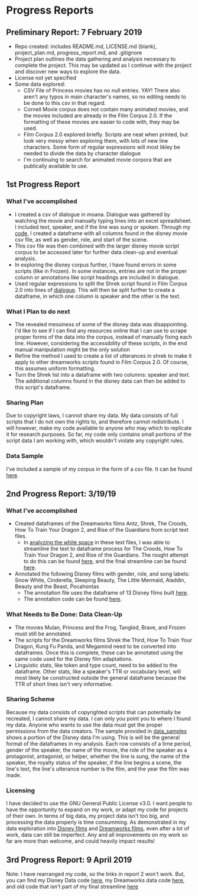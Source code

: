 # Progress Reports
##  Preliminary Report: 7 February 2019
  * Repo created: includes README.md, LICENSE.md (blank), 
project_plan.md, progress_report.md, and .gitignore
  * Project plan outlines the data gathering and analysis necessary to 
complete the project. This may be updated as I continue with the 
project and discover new ways to explore the data.
  * License not yet specified
  * Some data explored:
    * CSV File of Princess movies has no null entries. YAY! There also 
aren't any typos in main character's names, so no editing needs to be 
done to this csv in that regard.
    * Cornell Movie corpus does not contain many animated movies, and 
the movies included are already in the Film Corpus 2.0. If the 
formatting of these movies are easier to code with, they may be used.
    * Film Corpus 2.0 explored briefly. Scripts are neat when printed, 
but look very messy when exploring them, with lots of new line 
characters. Some form of regular 
expressions will most likley be needed to divide the data by character 
dialogue
    * I'm continuing to search for animated movie corpora that are 
publically available to use.

## 1st Progress Report
### What I've accomplished
* I created a csv of dialogue in moana. Dialogue was gathered by 
watching the movie and manually typing lines into an excel 
spreadsheet. I included text, speaker, and if the line was sung 
or spoken. Through my 
[code](https://github.com/Data-Science-for-Linguists-2019/Animated-Movie-Gendered-Dialogue/blob/master/code/Refining_Disney_Data.ipynb), 
I created a dataframe with all 
columns found in the disney movie csv file, as well as gender, role, and 
start of the scene.
* This csv file was then combined with the larger disney movie script 
corpus to be accessed later for further data clean-up and eventual 
analysis.
* In exploring the disney corpus further, I have found errors in some 
scripts (like in Frozen). In some instances, entries are not in the 
proper column or annotations like script headings are included in 
dialogue.
* Used regular expressions to split the Shrek script found in Film 
Corpus 2.0 into lines of 
[dialogue](https://github.com/Data-Science-for-Linguists-2019/Animated-Movie-Gendered-Dialogue/blob/master/code/Shrek_Lines.ipynb). 
This will then be split 
further to 
create a dataframe, in which one column is speaker and the other is the 
text.
### What I Plan to do next
* The revealed messiness of some of the disney data was disappointing. 
I'd like to see if I can find any resources online that I can use to 
scrape proper forms of the data into the corpus, instead of manually 
fixing each line. However, considering the accessibility of these 
scripts, in the end manual manipulation might be the only solution
* Refine the method I used to create a list of utterances in shrek to 
make it apply to other dreamworks scripts found in Film Corpus 2.0. Of 
course, this assumes uniform formatting.  
* Turn the Shrek list into a dataframe with two columns: speaker and 
text. The additional columns found in the disney data can then be 
added to this script's dataframe.
### Sharing Plan
Due to copyright laws, I cannot share my data. My data consists of full 
scripts that I do not own the rights to, and therefore cannot 
redistribute. I will however, make my code available to anyone who may 
which to replicate it for research purposes. So far, my code only 
contains small portions of the script data I am working with, which 
wouldn't violate any copyright rules.

### Data Sample
I've included a sample of my corpus in the form of a csv file. It can be 
found 
[here](https://github.com/Data-Science-for-Linguists-2019/Animated-Movie-Gendered-Dialogue/tree/master/data_sample).

## 2nd Progress Report: 3/19/19
### What I've accomplished
* Created dataframes of the Dreamworks films Antz, Shrek, The Croods, 
How To Train Your Dragon 2, and Rise of the Guardians from script text 
files.
	* In [analyzing the white 
space](https://github.com/Data-Science-for-Linguists-2019/Animated-Movie-Gendered-Dialogue/blob/master/code/DreamWorks_code/Analyzing_White_Space.ipynb) 
in these text files, I was able to streamline the text to dataframe 
process for The Croods, How To Train Your Dragon 2, and Rise of the 
Guardians. The rought attempt to do this can be found 
[here](https://github.com/Data-Science-for-Linguists-2019/Animated-Movie-Gendered-Dialogue/blob/master/code/DreamWorks_code/Rough_Streamline.ipynb), 
and the 
final streamline can be found 
[here](https://github.com/Data-Science-for-Linguists-2019/Animated-Movie-Gendered-Dialogue/blob/master/code/DreamWorks_code/Streamline_RotG_HTTYD2_Croods_DataFrames.ipynb).
* Annotated the following Disney films with gender, role, and song 
labels: Snow White, Cinderella, Sleeping Beauty, The Little Mermaid, 
Aladdin, Beauty and the Beast, Pocahontas
	* The annotation file uses the dataframe of 13 Disney films 
built 
[here](https://github.com/Data-Science-for-Linguists-2019/Animated-Movie-Gendered-Dialogue/blob/master/code/Refining_Disney_Data.ipynb).
	* The annotation code can be found 
[here](https://github.com/Data-Science-for-Linguists-2019/Animated-Movie-Gendered-Dialogue/blob/master/code/Disney_Data_Edits.ipynb).

### What Needs to Be Done: Data Clean-Up
* The movies Mulan, Princess and the Frog, Tangled, Brave, and Frozen 
must still be annotated.
* The scripts for the Dreamworks films Shrek the Third, How To Train 
Your Dragon, Kung Fu Panda, and Megamind need to be converted into 
dataframes. Once this is complete, these can be annotated using the same 
code used for the Disney film adaptations.
* Linguistic stats, like token and type count, need to be added to the 
dataframe. Other stats, like a speaker's TTR or vocabulary level, will 
most likely be constructed outside the general dataframe because the TTR 
of short lines isn't very informative.

### Sharing Scheme
Because my data consists of copyrighted scripts that can potentially be 
recreated, I cannot share my data. I can only you point you to where I 
found my data. Anyone who wants to use the data must get the proper 
permissions from the data creators. 
The sample provided in 
[data_samples](https://github.com/Data-Science-for-Linguists-2019/Animated-Movie-Gendered-Dialogue/tree/master/data_sample) 
shows a portion of the Disney data I'm using. This is will be the 
general format of the dataframes in my analysis. Each row consists of a 
time period, gender of the speaker, the name of the movie, the role of 
the speaker as a protagonist, antagonist, or helper, whether the line is 
sung, the name of the speaker, the royalty status of the speaker, if the 
line begins a scene, the line's text, the line's utterance number is the 
film, and the year the film was made.

### Licensing
I have decided to use the GNU General Public License v3.0. I want 
people to have the opportunity to expand on my work, or adapt my code 
for projects of their own. In terms of 
big data, my project data isn't too big, and processing the data 
properly  is time consumming. As demonstrated in my data exploration 
into [Disney 
films](https://github.com/Data-Science-for-Linguists-2019/Animated-Movie-Gendered-Dialogue/blob/master/code/Refining_Disney_Data.ipynb) 
and [Dreamworks 
films](https://github.com/Data-Science-for-Linguists-2019/Animated-Movie-Gendered-Dialogue/blob/master/code/DreamWorks_code/Streamline_RotG_HTTYD2_Croods_DataFrames.ipynb), 
even after a lot of work, data can still be imperfect. Any and all 
improvements on my work so far are more than welcome, and could heavily 
impact results! 

## 3rd Progress Report: 9 April 2019
Note: I have rearranged my code, so the links in report 2 won't work. But, you can find my Disney Data code 
[here](https://github.com/Data-Science-for-Linguists-2019/Animated-Movie-Gendered-Dialogue/tree/master/code/Disney_code), my Dreamworks data code 
[here](https://github.com/Data-Science-for-Linguists-2019/Animated-Movie-Gendered-Dialogue/tree/master/code/DreamWorks_code), and old code that isn't part of 
my final streamline [here](https://github.com/Data-Science-for-Linguists-2019/Animated-Movie-Gendered-Dialogue/tree/master/code/old_code)


